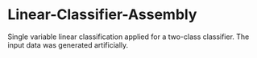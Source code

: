 # Linear-Classifier-Assembly
Single variable linear classification applied for a two-class classifier. The input data was generated artificially.
